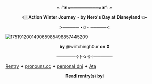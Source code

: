 



<p align="center">
  •.:°❀×═════════×❀°:.•
</p>



 <p align="center">
ও░ 𝐀𝐜𝐭𝐢𝐨𝐧 𝐖𝐢𝐧𝐭𝐞𝐫 𝐉𝐨𝐮𝐫𝐧𝐞𝐲 - 𝐛𝐲 𝐍𝐞𝐫𝐨'𝐬 𝐃𝐚𝐲 𝐚𝐭 𝐃𝐢𝐬𝐧𝐞𝐲𝐥𝐚𝐧𝐝 ଘ•
</p>

<p align="center">
≻───── ⋆✩⋆ ─────≺
</p>

![175191200149065985498857445209](https://github.com/user-attachments/assets/473f09f0-be37-42dd-8105-f37a6d5dbc12)

<p align="center">
𝐛𝐲 @wiitchingh0ur 𝐨𝐧 𝐗
</p>

<p align="center">
──────⊹⊱✫⊰⊹──────
</p>

[Rentry](https://rentry.co/MyFedoraAndHisFedora) ✦ [pronouns.cc](https://pronouns.cc/@Gr13F3R-P1LL3D)  ✦ [personal dni](https://rentry.co/q78ggnub) ✦ [Ata](https://bulletv4nity-2000.atabook.org/)

<p align="center">
𝐑𝐞𝐚𝐝 𝐫𝐞𝐧𝐭𝐫𝐲(𝐬) 𝐛𝐲𝐢
</p>
